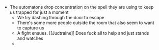 - The automatons drop concentration on the spell they are using to keep us trapped for just a moment
	- We try dashing through the door to escape
	- There's some more people outside the room that also seem to want to capture us
	- A fight ensues. [[Judtraine]] Does fuck all to help and just stands and watches
	-
